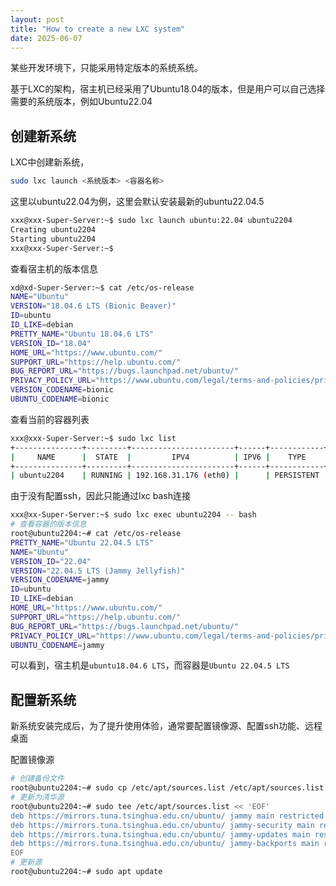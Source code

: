 ```yaml
---
layout: post
title: "How to create a new LXC system"
date: 2025-06-07
---
```


某些开发环境下，只能采用特定版本的系统系统。

基于LXC的架构，宿主机已经采用了Ubuntu18.04的版本，但是用户可以自己选择需要的系统版本，例如Ubuntu22.04

## 创建新系统

LXC中创建新系统，

```bash
sudo lxc launch <系统版本> <容器名称>
```

这里以ubuntu22.04为例，这里会默认安装最新的ubuntu22.04.5

```bash
xxx@xxx-Super-Server:~$ sudo lxc launch ubuntu:22.04 ubuntu2204
Creating ubuntu2204
Starting ubuntu2204
xxx@xxx-Super-Server:~$
```

查看宿主机的版本信息

```bash
xd@xd-Super-Server:~$ cat /etc/os-release 
NAME="Ubuntu"
VERSION="18.04.6 LTS (Bionic Beaver)"
ID=ubuntu
ID_LIKE=debian
PRETTY_NAME="Ubuntu 18.04.6 LTS"
VERSION_ID="18.04"
HOME_URL="https://www.ubuntu.com/"
SUPPORT_URL="https://help.ubuntu.com/"
BUG_REPORT_URL="https://bugs.launchpad.net/ubuntu/"
PRIVACY_POLICY_URL="https://www.ubuntu.com/legal/terms-and-policies/privacy-policy"
VERSION_CODENAME=bionic
UBUNTU_CODENAME=bionic
```

查看当前的容器列表

```bash
xxx@xxx-Super-Server:~$ sudo lxc list
+---------------+---------+-----------------------+------+------------+-----------+
|     NAME      |  STATE  |         IPV4          | IPV6 |    TYPE    | SNAPSHOTS |
+---------------+---------+-----------------------+------+------------+-----------+
| ubuntu2204    | RUNNING | 192.168.31.176 (eth0) |      | PERSISTENT | 0         |
```

由于没有配置ssh，因此只能通过lxc bash连接

```bash
xxx@xx-Super-Server:~$ sudo lxc exec ubuntu2204 -- bash
# 查看容器的版本信息
root@ubuntu2204:~# cat /etc/os-release
PRETTY_NAME="Ubuntu 22.04.5 LTS"
NAME="Ubuntu"
VERSION_ID="22.04"
VERSION="22.04.5 LTS (Jammy Jellyfish)"
VERSION_CODENAME=jammy
ID=ubuntu
ID_LIKE=debian
HOME_URL="https://www.ubuntu.com/"
SUPPORT_URL="https://help.ubuntu.com/"
BUG_REPORT_URL="https://bugs.launchpad.net/ubuntu/"
PRIVACY_POLICY_URL="https://www.ubuntu.com/legal/terms-and-policies/privacy-policy"
UBUNTU_CODENAME=jammy
```

可以看到，宿主机是`ubuntu18.04.6 LTS`，而容器是`Ubuntu 22.04.5 LTS`

## 配置新系统

新系统安装完成后，为了提升使用体验，通常要配置镜像源、配置ssh功能、远程桌面

配置镜像源

```bash
# 创建备份文件
root@ubuntu2204:~# sudo cp /etc/apt/sources.list /etc/apt/sources.list.bak
# 更新为清华源
root@ubuntu2204:~# sudo tee /etc/apt/sources.list << 'EOF'
deb https://mirrors.tuna.tsinghua.edu.cn/ubuntu/ jammy main restricted universe multiverse
deb https://mirrors.tuna.tsinghua.edu.cn/ubuntu/ jammy-security main restricted universe multiverse
deb https://mirrors.tuna.tsinghua.edu.cn/ubuntu/ jammy-updates main restricted universe multiverse
deb https://mirrors.tuna.tsinghua.edu.cn/ubuntu/ jammy-backports main restricted universe multiverse
EOF
# 更新源
root@ubuntu2204:~# sudo apt update
```

